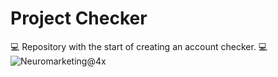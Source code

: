 # Project Checker
💻 Repository with the start of creating an account checker. 💻
![Neuromarketing@4x](https://user-images.githubusercontent.com/112723617/197360859-956821cd-12b5-4656-a371-340a42f10209.png)
